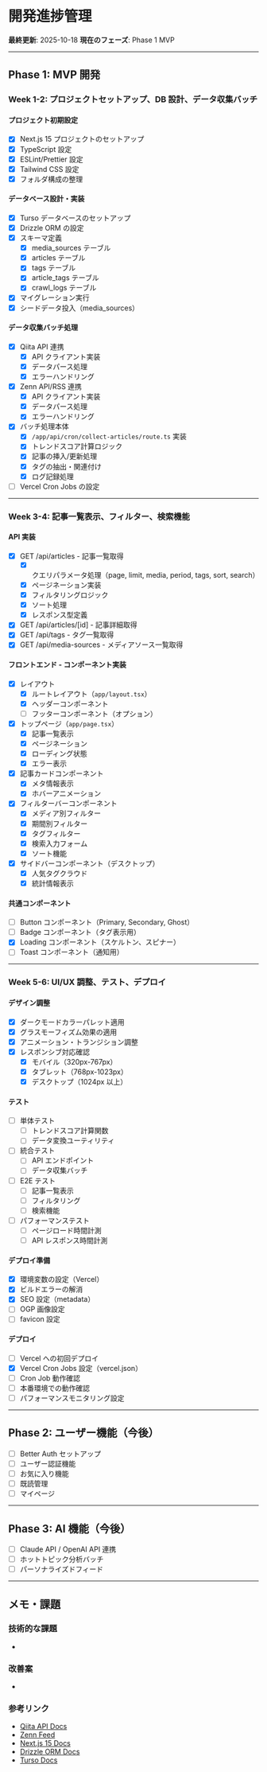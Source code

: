 # 開発進捗管理

**最終更新**: 2025-10-18
**現在のフェーズ**: Phase 1 MVP

---

## Phase 1: MVP 開発

### Week 1-2: プロジェクトセットアップ、DB 設計、データ収集バッチ

#### プロジェクト初期設定

- [x] Next.js 15 プロジェクトのセットアップ
- [x] TypeScript 設定
- [x] ESLint/Prettier 設定
- [x] Tailwind CSS 設定
- [x] フォルダ構成の整理

#### データベース設計・実装

- [x] Turso データベースのセットアップ
- [x] Drizzle ORM の設定
- [x] スキーマ定義
  - [x] media_sources テーブル
  - [x] articles テーブル
  - [x] tags テーブル
  - [x] article_tags テーブル
  - [x] crawl_logs テーブル
- [x] マイグレーション実行
- [x] シードデータ投入（media_sources）

#### データ収集バッチ処理

- [x] Qiita API 連携
  - [x] API クライアント実装
  - [x] データパース処理
  - [x] エラーハンドリング
- [x] Zenn API/RSS 連携
  - [x] API クライアント実装
  - [x] データパース処理
  - [x] エラーハンドリング
- [x] バッチ処理本体
  - [x] `/app/api/cron/collect-articles/route.ts` 実装
  - [x] トレンドスコア計算ロジック
  - [x] 記事の挿入/更新処理
  - [x] タグの抽出・関連付け
  - [x] ログ記録処理
- [ ] Vercel Cron Jobs の設定

---

### Week 3-4: 記事一覧表示、フィルター、検索機能

#### API 実装

- [x] GET /api/articles - 記事一覧取得
  - [x] クエリパラメータ処理（page, limit, media, period, tags, sort, search）
  - [x] ページネーション実装
  - [x] フィルタリングロジック
  - [x] ソート処理
  - [x] レスポンス型定義
- [x] GET /api/articles/[id] - 記事詳細取得
- [x] GET /api/tags - タグ一覧取得
- [x] GET /api/media-sources - メディアソース一覧取得

#### フロントエンド - コンポーネント実装

- [x] レイアウト
  - [x] ルートレイアウト（`app/layout.tsx`）
  - [x] ヘッダーコンポーネント
  - [ ] フッターコンポーネント（オプション）
- [x] トップページ（`app/page.tsx`）
  - [x] 記事一覧表示
  - [x] ページネーション
  - [x] ローディング状態
  - [x] エラー表示
- [x] 記事カードコンポーネント
  - [x] メタ情報表示
  - [x] ホバーアニメーション
- [x] フィルターバーコンポーネント
  - [x] メディア別フィルター
  - [x] 期間別フィルター
  - [x] タグフィルター
  - [x] 検索入力フォーム
  - [x] ソート機能
- [x] サイドバーコンポーネント（デスクトップ）
  - [x] 人気タグクラウド
  - [x] 統計情報表示

#### 共通コンポーネント

- [ ] Button コンポーネント（Primary, Secondary, Ghost）
- [ ] Badge コンポーネント（タグ表示用）
- [x] Loading コンポーネント（スケルトン、スピナー）
- [ ] Toast コンポーネント（通知用）

---

### Week 5-6: UI/UX 調整、テスト、デプロイ

#### デザイン調整

- [x] ダークモードカラーパレット適用
- [x] グラスモーフィズム効果の適用
- [x] アニメーション・トランジション調整
- [x] レスポンシブ対応確認
  - [x] モバイル（320px-767px）
  - [x] タブレット（768px-1023px）
  - [x] デスクトップ（1024px 以上）

#### テスト

- [ ] 単体テスト
  - [ ] トレンドスコア計算関数
  - [ ] データ変換ユーティリティ
- [ ] 統合テスト
  - [ ] API エンドポイント
  - [ ] データ収集バッチ
- [ ] E2E テスト
  - [ ] 記事一覧表示
  - [ ] フィルタリング
  - [ ] 検索機能
- [ ] パフォーマンステスト
  - [ ] ページロード時間計測
  - [ ] API レスポンス時間計測

#### デプロイ準備

- [x] 環境変数の設定（Vercel）
- [x] ビルドエラーの解消
- [x] SEO 設定（metadata）
- [ ] OGP 画像設定
- [ ] favicon 設定

#### デプロイ

- [ ] Vercel への初回デプロイ
- [x] Vercel Cron Jobs 設定（vercel.json）
- [ ] Cron Job 動作確認
- [ ] 本番環境での動作確認
- [ ] パフォーマンスモニタリング設定

---

## Phase 2: ユーザー機能（今後）

- [ ] Better Auth セットアップ
- [ ] ユーザー認証機能
- [ ] お気に入り機能
- [ ] 既読管理
- [ ] マイページ

---

## Phase 3: AI 機能（今後）

- [ ] Claude API / OpenAI API 連携
- [ ] ホットトピック分析バッチ
- [ ] パーソナライズドフィード

---

## メモ・課題

### 技術的な課題

-

### 改善案

-

### 参考リンク

- [Qiita API Docs](https://qiita.com/api/v2/docs)
- [Zenn Feed](https://zenn.dev/feed)
- [Next.js 15 Docs](https://nextjs.org/docs)
- [Drizzle ORM Docs](https://orm.drizzle.team/)
- [Turso Docs](https://docs.turso.tech/)

